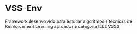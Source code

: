 # VSS-Env

Framework desenvolvido para estudar algoritmos e técnicas de Reinforcement Learning aplicados à categoria IEEE VSSS.